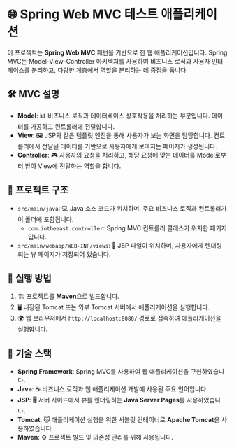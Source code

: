 # 🌐 Spring Web MVC 테스트 애플리케이션

이 프로젝트는 **Spring Web MVC** 패턴을 기반으로 한 웹 애플리케이션입니다. Spring MVC는 Model-View-Controller 아키텍처를 사용하여 비즈니스 로직과 사용자 인터페이스를 분리하고, 다양한 계층에서 역할을 분리하는 데 중점을 둡니다.

## 🛠️ MVC 설명

- **Model**: 📊 비즈니스 로직과 데이터베이스 상호작용을 처리하는 부분입니다. 데이터를 가공하고 컨트롤러에 전달합니다.
- **View**: 🖼️ JSP와 같은 템플릿 엔진을 통해 사용자가 보는 화면을 담당합니다. 컨트롤러에서 전달된 데이터를 기반으로 사용자에게 보여지는 페이지가 생성됩니다.
- **Controller**: 🎮 사용자의 요청을 처리하고, 해당 요청에 맞는 데이터를 Model로부터 받아 View에 전달하는 역할을 합니다.

## 📂 프로젝트 구조

- `src/main/java`: 💻 Java 소스 코드가 위치하며, 주요 비즈니스 로직과 컨트롤러가 이 폴더에 포함됩니다.
  - `com.intheeast.controller`: Spring MVC 컨트롤러 클래스가 위치한 패키지입니다.
- `src/main/webapp/WEB-INF/views`: 📁 JSP 파일이 위치하며, 사용자에게 렌더링되는 뷰 페이지가 저장되어 있습니다.

## 🚀 실행 방법

1. 🏗️ 프로젝트를 **Maven**으로 빌드합니다.
2. 🖥️ 내장된 Tomcat 또는 외부 Tomcat 서버에서 애플리케이션을 실행합니다.
3. 🌍 웹 브라우저에서 `http://localhost:8080/` 경로로 접속하여 애플리케이션을 실행합니다.

## 🧰 기술 스택

- **Spring Framework**: Spring MVC를 사용하여 웹 애플리케이션을 구현하였습니다.
- **Java**: ☕ 비즈니스 로직과 웹 애플리케이션 개발에 사용된 주요 언어입니다.
- **JSP**: 🖥️ 서버 사이드에서 뷰를 렌더링하는 **Java Server Pages**를 사용하였습니다.
- **Tomcat**: 🐱 애플리케이션 실행을 위한 서블릿 컨테이너로 **Apache Tomcat**을 사용하였습니다.
- **Maven**: ⚙️ 프로젝트 빌드 및 의존성 관리를 위해 사용됩니다.
